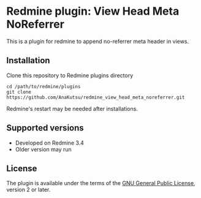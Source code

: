 # Redmine plugin: View Head Meta NoReferrer

This is a plugin for redmine to append no-referrer meta header in views.

Installation
------------

Clone this repository to Redmine plugins directory

    cd /path/to/redmine/plugins
    git clone https://github.com/AnaKutsu/redmine_view_head_meta_noreferrer.git

Redmine's restart may be needed after installations.

Supported versions
------------------

* Developed on Redmine 3.4
* Older version may run


License
-------

The plugin is available under the terms of the [GNU General Public License](http://www.gnu.org/licenses/gpl-2.0.html), version 2 or later.
